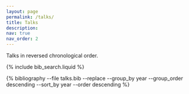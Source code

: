 ```yaml
---
layout: page
permalink: /talks/
title: Talks
description:
nav: true
nav_order: 2
---
```


Talks in reversed chronological order.

<!-- _pages/publications.md -->

<!-- Bibsearch Feature -->

{% include bib_search.liquid %}

<div class="publications">

<div class="publications">
<div class="publications">
{% bibliography
     --file         talks.bib
     --replace
     --group_by     year
     --group_order  descending
     --sort_by      year
     --order        descending
%}
</div>
